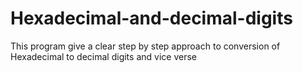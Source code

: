 # Hexadecimal-and-decimal-digits
This program give a clear step by step approach to conversion of Hexadecimal to decimal digits and vice verse
